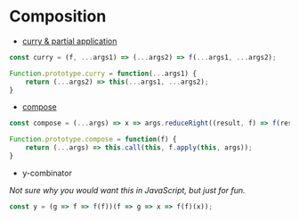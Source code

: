# Composition

* [curry & partial application](./examples/curry.js)

```js
const curry = (f, ...args1) => (...args2) => f(...args1, ...args2);

Function.prototype.curry = function(...args1) {
	return (...args2) => this(...args1, ...args2);
}
```

* [compose](./examples/compose.js)

```js
const compose = (...args) => x => args.reduceRight((result, f) => f(result), x);

Function.prototype.compose = function(f) {
	return (...args) => this.call(this, f.apply(this, args));
}
```

* y-combinator

*Not sure why you would want this in JavaScript, but just for fun.*

```js
const y = (g => f => f(f))(f => g => x => f(f)(x));
```
